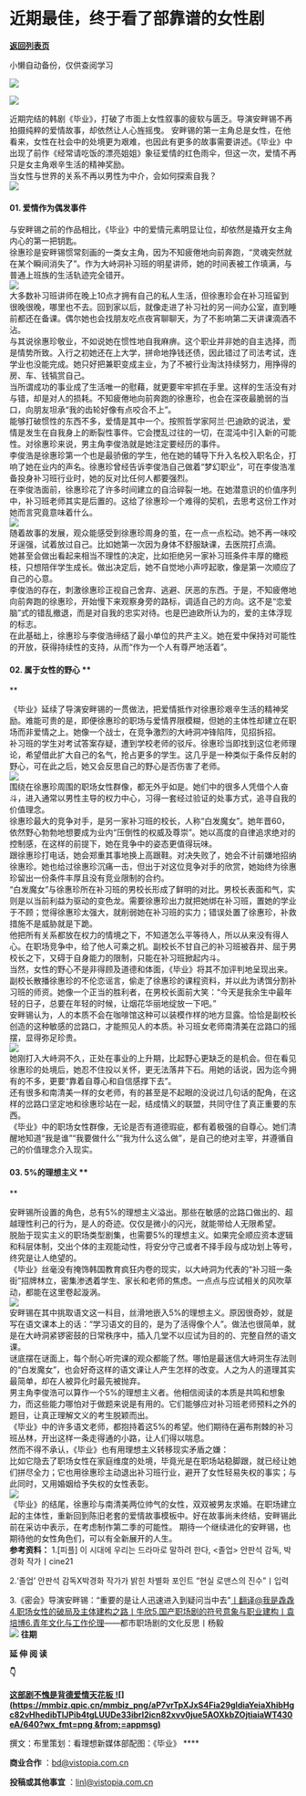 # 近期最佳，终于看了部靠谱的女性剧

[**返回列表页**](/gzh/看理想)

小懒自动备份，仅供查阅学习

![](https://mmbiz.qpic.cn/mmbiz_png/aP7vrTpXJxRA0ViaNRqia18YGj5LgX4VSibTFXfBlkXZakYUA8yBkEQYYmpmDmxH0IZyeY4oUcOiabiaj1PywxF6StQ/640?wx_fmt=png)

![](https://mmbiz.qpic.cn/mmbiz_jpg/aP7vrTpXJxS4Fia29gldiaYeiaXhibHgc82vN1eMXuiaeQ1LibGZdoLMp1IJV7DibVTr20CZDoibKDEiaZqGYZicgqh6kEGA/640?wx_fmt=jpeg)

  

近期完结的韩剧《毕业》，打破了市面上女性叙事的疲软与匮乏。导演安畔锡不再拍摄纯粹的爱情故事，却依然让人心旌摇曳。
安畔锡的第一主角总是女性，在他看来，女性在社会中的处境更为艰难，也因此有更多的故事需要讲述。《毕业》中出现了前作《经常请吃饭的漂亮姐姐》象征爱情的红色雨伞，但这一次，爱情不再只是女主角艰辛生活的精神奖励。  
当女性与世界的关系不再以男性为中介，会如何探索自我？  
![](https://mmbiz.qpic.cn/mmbiz_png/aP7vrTpXJxRA0ViaNRqia18YGj5LgX4VSibyicaNpfZMjSJFGHr85glQV0UvxPDGJ30TMHYUPnUHgbYyqpCwF83EGw/640?wx_fmt=png)  

####  **01.** **爱情作为偶发事件**  

与安畔锡之前的作品相比，《毕业》中的爱情元素明显让位，却依然是撬开女主角内心的第一把钥匙。  
徐惠珍是安畔锡惯常刻画的一类女主角，因为不知疲倦地向前奔跑，“灵魂突然就在某个瞬间消失了”。作为大峙洞补习班的明星讲师，她的时间表被工作填满，与普通上班族的生活轨迹完全错开。  
![](https://mmbiz.qpic.cn/mmbiz_jpg/aP7vrTpXJxS4Fia29gldiaYeiaXhibHgc82vO782EuicV3K2xDLdfVqgicO4ztUMV2b9qTN3mltyGSI6HWepkpYfTicvA/640?wx_fmt=jpeg)  
大多数补习班讲师在晚上10点才拥有自己的私人生活，但徐惠珍会在补习班留到很晚很晚，哪里也不去。回到家以后，就像走进了补习社的另一间办公室，直到睡前都还在备课。偶尔她也会找朋友吃点夜宵聊聊天，为了不影响第二天讲课滴酒不沾。  
与其说徐惠珍敬业，不如说她在惯性地自我麻痹。这个职业并非她的自主选择，而是情势所致。入行之初她还在上大学，拼命地挣钱还债，因此错过了司法考试，连学业也没能完成。她只好把兼职变成主业，为了不被行业淘汰持续努力，用挣得的房、车、钱犒赏自己。  
当所谓成功的事业成了生活唯一的慰藉，就更要牢牢抓在手里。这样的生活没有对与错，却是对人的损耗。不知疲倦地向前奔跑的徐惠珍，也会在深夜最脆弱的当口，向朋友坦承“我的齿轮好像有点咬合不上”。  
能够打破惯性的东西不多，爱情是其中一个。按照哲学家阿兰·巴迪欧的说法，爱情是发生在自我身上的断裂性事件。它会搅乱过往的一切，在混沌中引入新的可能性。对徐惠珍来说，男主角李俊浩就是她注定要经历的事件。  
李俊浩是徐惠珍第一个也是最骄傲的学生，他在她的辅导下升入名校入职名企，打响了她在业内的声名。徐惠珍曾经告诉李俊浩自己做着“梦幻职业”，可在李俊浩准备投身补习班行业时，她的反对比任何人都要强烈。  
在李俊浩面前，徐惠珍花了许多时间建立的自洽碎裂一地。在她潜意识的价值序列中，补习班老师其实是后置的。这给了徐惠珍一个难得的契机，去思考这份工作对她而言究竟意味着什么。  
![](https://mmbiz.qpic.cn/mmbiz_png/aP7vrTpXJxS4Fia29gldiaYeiaXhibHgc82vfdv948BP3fPibs1QquPUSMvwZhmsPktFELvibShP74p9ViaezjuAPiaCFQ/640?wx_fmt=png&from;=appmsg)  
随着故事的发展，观众能感受到徐惠珍周身的茧，在一点一点松动。她不再一味咬牙逞强，试着放过自己。比如她第一次因为身体不舒服缺课，去医院打点滴。  
她甚至会做出看起来相当不理性的决定，比如拒绝另一家补习班条件丰厚的橄榄枝，只想陪伴学生成长。做出决定后，她不自觉地小声哼起歌，像是第一次顺应了自己的心意。  
李俊浩的存在，刺激徐惠珍正视自己舍弃、逃避、厌恶的东西。于是，不知疲倦地向前奔跑的徐惠珍，开始慢下来观察身旁的路标，调适自己的方向。这不是“恋爱脑”式的错乱撤退，而是对自我的忠实对待。也是巴迪欧所认为的，爱的主体浮现的标志。  
在此基础上，徐惠珍与李俊浩缔结了最小单位的共产主义。她在爱中保持对可能性的开放，获得持续性的支持，从而“作为一个人有尊严地活着”。  

####  **02.** **属于女性的野心** **  
**

《毕业》延续了导演安畔锡的一贯做法，把爱情抵作对徐惠珍艰辛生活的精神奖励。难能可贵的是，即便徐惠珍的职场与爱情界限模糊，但她的主体性却建立在职场而非爱情之上。她像一个战士，在竞争激烈的大峙洞冲锋陷阵，见招拆招。  
补习班的学生对考试答案存疑，遭到学校老师的驳斥。徐惠珍当即找到这位老师理论，希望借此扩大自己的名气，抢占更多的学生。这几乎是一种类似于条件反射的野心，可在此之后，她又会反思自己的野心是否伤害了老师。  
![](https://mmbiz.qpic.cn/mmbiz_jpg/aP7vrTpXJxS4Fia29gldiaYeiaXhibHgc82vCZFtcVXfQgKQmkY1Hxwn8RwaWaSUOVAcgbicE0Jn6AmJ7MUhzxpjGVg/640?wx_fmt=jpeg)  
围绕在徐惠珍周围的职场女性群像，都无外乎如是。她们中的很多人凭借个人奋斗，进入通常以男性主导的权力中心，习得一套经过验证的处事方式，追寻自我的价值理念。  
徐惠珍最大的竞争对手，是另一家补习班的校长，人称“白发魔女”。她年晋60，依然野心勃勃地想要成为业内“压倒性的权威及尊崇”。她以高度的自律追求绝对的控制感，在这样的前提下，她在竞争中的姿态更值得玩味。  
跟徐惠珍打电话，她会郑重其事地换上高跟鞋。对决失败了，她会不计前嫌地招纳徐惠珍。她也给过徐惠珍沉痛一击，但出于对这位竞争对手的欣赏，她始终为徐惠珍留出一份条件丰厚且没有竞业限制的合约。  
“白发魔女”与徐惠珍所在补习班的男校长形成了鲜明的对比。男校长表面和气，实则是以当前利益为驱动的变色龙。需要徐惠珍出力就把她绑在补习班，置她的学业于不顾；觉得徐惠珍太强大，就削弱她在补习班的实力；错误处置了徐惠珍，补救措施不是威胁就是下跪。  
他把所有关系都放在权力的情境之下，不知道怎么平等待人，所以从来没有得人心。在职场竞争中，给了他人可乘之机。副校长不甘自己的补习班被吞并、屈于男校长之下，又碍于自身能力的限制，只能在补习班掀起内斗。  
当然，女性的野心不是非得顾及道德和体面，《毕业》将其不加评判地呈现出来。副校长散播徐惠珍的不伦恋谣言，偷走了徐惠珍的课程资料，并以此为诱饵分割补习班的师资。她像一个正当的胜利者，在男校长面前大笑：“今天是我余生中最年轻的日子，总要在年轻的时候，让烟花华丽地绽放一下吧。”  
安畔锡认为，人的本质不会在咖啡馆这种可以装模作样的地方显露。恰恰是副校长创造的这种敏感的岔路口，才能照见人的本质。补习班女老师南清美在岔路口的摇摆，显得弥足珍贵。  
![](https://mmbiz.qpic.cn/mmbiz_png/aP7vrTpXJxS4Fia29gldiaYeiaXhibHgc82vvlbQPWibaSL6Ca1Az1ZK3mF3ZpBcCowdVG6rIibJNrZNj4YT2lqHdG6A/640?wx_fmt=png&from;=appmsg)  
她刚打入大峙洞不久，正处在事业的上升期，比起野心更缺乏的是机会。但在看见徐惠珍的处境后，她忍不住投以关怀，更无法落井下石。用她的话说，因为迄今拥有的不多，更要“靠着自尊心和自信感撑下去”。  
还有很多和南清美一样的女老师，有的甚至是不起眼的没说过几句话的配角，在这样的岔路口坚定地和徐惠珍站在一起，结成情义的联盟，共同守住了真正重要的东西。  
《毕业》中的职场女性群像，无论是否有道德瑕疵，都有着极强的自尊心。她们清醒地知道“我是谁”“我要做什么”“我为什么这么做”，是自己的绝对主宰，并遵循自己的价值理念介入现实。  

####  **03.** **5%的理想主义** **  
**

安畔锡所设置的角色，总有5%的理想主义溢出。那些在敏感的岔路口做出的、超越理性利己的行为，是人的奇迹。仅仅是微小的闪光，就能带给人无限希望。  
脱胎于现实主义的职场类型剧集，也需要5%的理想主义。如果完全顺应资本逻辑和科层体制，交出个体的主观能动性，将安分守己或者不择手段与成功划上等号，终究是让人绝望的。  
《毕业》丝毫没有掩饰韩国教育疯狂内卷的现实，以大峙洞为代表的“补习班一条街”招牌林立，密集渗透着学生、家长和老师的焦虑。一点点与应试相关的风吹草动，都能在这里卷起漩涡。  
![](https://mmbiz.qpic.cn/mmbiz_png/aP7vrTpXJxS4Fia29gldiaYeiaXhibHgc82v5jTiacicwicE9Eqc4ODBhn2pve8JPEuVSeGM3OSM0icP0oxhsBIXRIKegQ/640?wx_fmt=png&from;=appmsg)  
安畔锡在其中挑取语文这一科目，丝滑地嵌入5%的理想主义。原因很奇妙，就是写在语文课本上的话：“学习语文的目的，是为了活得像个人”。做法也很简单，就是在大峙洞紧锣密鼓的日常秩序中，插入几堂不以应试为目的的、完整自然的语文课。  
谜底摆在谜面上，每个耐心听完课的观众都能了然。哪怕是最迷信大峙洞生存法则的“白发魔女”，也会好奇这样的语文课让人产生怎样的改变。人之为人的道理其实最简单，却在人被异化时最先被抛弃。  
男主角李俊浩可以算作一个5%的理想主义者。他相信阅读的本质是共鸣和想象力，而这些能力哪怕对于做题来说是有用的。它们能够应对补习班老师预料之外的题目，让真正理解文义的考生脱颖而出。  
《毕业》中的许多语文老师，都抱持着这5%的希望。他们期待在遍布荆棘的补习班丛林，开出这样一条走得通的小路，让人们得以喘息。  
然而不得不承认，《毕业》也有用理想主义转移现实矛盾之嫌：  
比如它隐去了职场女性在家庭维度的处境，毕竟光是在职场站稳脚跟，就已经让她们拼尽全力；它也用徐惠珍主动退出补习班行业，避开了女性轻易失权的事实；与此同时，又用婚姻给予失权的女性表彰。  
![](https://mmbiz.qpic.cn/mmbiz_jpg/aP7vrTpXJxS4Fia29gldiaYeiaXhibHgc82vWr8sYmWiaaX9ticP6LwLYaz93ew2HrouxGEm4CQZBZ4zm095BAwaGwtA/640?wx_fmt=jpeg&from;=appmsg)  
《毕业》的结尾，徐惠珍与南清美两位帅气的女性，双双被男友求婚。在职场建立起的主体性，重新回到陈旧老套的爱情故事模板中。好在故事尚未终结，安畔锡此前在采访中表示，在考虑制作第二季的可能性。
期待一个继续进化的安畔锡，也期待他的女性角色们，可以有全新展开的人生。  
 **参考资料：** 1.[피플] 이 시대에 우리는 드라마로 말하려 한다, <졸업> 안판석 감독, 박경화 작가丨cine21

2.‘졸업’ 안판석 감독X박경화 작가가 밝힌 차별화 포인트 “현실 로맨스의 진수”丨입력

3.《密会》导演安畔锡：“重要的是让人迅速进入到疑问当中去”丨翻译@我是毳毳4.职场女性的破局及主体建构之路丨牛欣5.国产职场剧的符号意象与职业建构丨袁培博6.青年文化与工作伦理——都市职场剧的文化反思丨杨毅  
![](https://mmbiz.qpic.cn/mmbiz_png/aP7vrTpXJxRA0ViaNRqia18YGj5LgX4VSibCtkY28xLiaOEanibJrx7E0bWiaH8tRc0WkaCZ35VoiabPsr0urCBdAzT9Q/640?wx_fmt=other&tp;=webp&wxfrom;=5&wx;_lazy=1&wx;_co=1)
**往期**

 **延 伸 阅 读**

 **👇**

[ **这部剧不愧是背德爱情天花板**
**![](https://mmbiz.qpic.cn/mmbiz_png/aP7vrTpXJxS4Fia29gldiaYeiaXhibHgc82vHhedibTlJPib4tgLUUDe33ibrI2icn82xvv0jue5AOXkbZOjtiaiaWT430eA/640?wx_fmt=png
&from;=appmsg)**](http://mp.weixin.qq.com/s?__biz=MzA3MDM3NjE5NQ==&mid=2650965971&idx=1&sn=dc15dd936f944c9e13ac372ae4b42be1&chksm=84cbe9bfb3bc60a9583c1307cac0fa6b8514638f77be8499ff0ae0fbf64549a219c43fbd4466&scene=21#wechat_redirect)

  
撰文：布里策划：看理想新媒体部配图：《毕业》 ****

 **商业合作** ：bd@vistopia.com.cn  

 **投稿或其他事宜** ：linl@vistopia.com.cn

